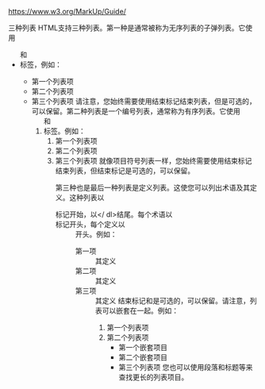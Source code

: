 https://www.w3.org/MarkUp/Guide/

三种列表
HTML支持三种列表。第一种是通常被称为无序列表的子弹列表。它使用<ul>和<li>标签，例如：

<UL>
  <li>第一个列表项</ li>

  <li>第二个列表项</ li>

  <li>第三个列表项</ li>
</ UL>
请注意，您始终需要使用</ ul>结束标记结束列表，但</ li>是可选的，可以保留。第二种列表是一个编号列表，通常称为有序列表。它使用<ol>和<li>标签。例如：

<OL>
  <li>第一个列表项</ li>

  <li>第二个列表项</ li>

  <li>第三个列表项</ li>
</醇>
就像项目符号列表一样，您始终需要使用</ ol>结束标记结束列表，但</ li>结束标记是可选的，可以保留。

第三种也是最后一种列表是定义列表。这使您可以列出术语及其定义。这种列表以<dl>标记开始，以</ dl>结尾。每个术语以<dt>标记开头，每个定义以<dd>开头。例如：

<DL>
  <dt>第一项</ dt>
  <dd>其定义</ dd>

  <dt>第二项</ dt>
  <dd>其定义</ dd>

  <dt>第三项</ dt>
  <dd>其定义</ dd>
</ DL>
结束标记</ dt>和</ dd>是可选的，可以保留。请注意，列表可以嵌套在一起。例如：

<OL>
  <li>第一个列表项</ li>

  <LI>
    第二个列表项
    <UL>
      <li>第一个嵌套项目</ li>
      <li>第二个嵌套项目</ li>
    </ UL>
  </ LI>

  <li>第三个列表项</ li>
</醇>
您也可以使用段落和标题等来查找更长的列表项目。